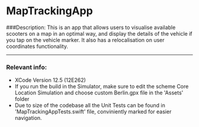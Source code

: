 # MapTrackingApp
###Description:
This is an app that allows users to visualise available scooters on a map in an optimal way, and display the details of the vehicle if you tap on the vehicle marker. It also has a relocalisation on user coordinates functionality.

---
### Relevant info:
- XCode Version 12.5 (12E262)
- If you run the build in the Simulator, make sure to edit the scheme Core Location Simulation and choose custom Berlin.gpx file in the 'Assets' folder
- Due to size of the codebase all the Unit Tests can be found in 'MapTrackingAppTests.swift' file, conviniently marked for easier navigation.
